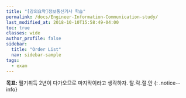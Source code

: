 ```yaml
---
title: "[강의요약]정보통신기사 학습"
permalink: /docs/Engineer-Information-Communication-study/
last_modified_at: 2018-10-10T15:58:49-04:00
toc: true
classes: wide
author_profile: false
sidebar:
  title: "Order List"
  nav: sidebar-sample
tags:
  - exam
---
```



**목표:** 필기취득 2년이 다가오므로 마지막이라고 생각하자. 탈.락.절.안
{: .notice--info}
